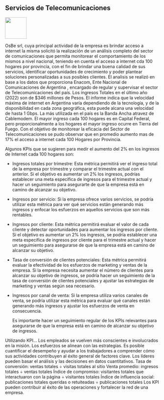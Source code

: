 ## Servicios de Telecomunicaciones

<img  src='./logo.png' height='70px'>


  OsBe srl, cuya principal actividad de la empresa es brindar acceso a internet la misma solicitó la realización de un análisis completo del sector de comunicaciones que permita monitorear el comportamiento de los mismos a nivel nacional, teniendo en cuenta el acceso a internet cda 100 hogares por provincia, con el fin de brindar una buena calidad de sus servicios, identificar oportunidades de crecimiento y poder plantear soluciones personalizadas a sus posibles clientes.
  El analisis se realizó en base a los datos que proporciona Enacom, Ente Nacional de Comunicaciones de Argentina , encargado de regular y supervisar el sector de Telecomunicaciones del país. 
		Los ingresos Totales en el último año (2022) son de  $346 millones de Pesos. El informe indica que la velocidad máxima de internet en Argentina varía dependiendo de la tecnología, y de la disponibilidad en cada zona geográfica, esta puede alcana una velocidad de hasta 1 Gbps. La más utilizada en el país es la Banda Ancha atravez de Cablemodem. El mayor ingreso cada 100 hogares es en Capital Federal, pero proporcionalmente a los hogares el mayor ingreso ocurre en Tierra del Fuego. 
  Con el objetivo de monitorear la eficacia del Sector de Telecomunicaciones  se pudo observar que en promedio aumento mas de 17% el acceso a internet cada 100 Hogares por Provincia. 
  
  Algunos KPIs que se sugieren  para medir el aumento del 2% en los ingresos de Internet cada 100 hogares son:

* Ingresos totales por trimestre: Esta métrica permitirá ver el ingreso total de la empresa por trimestre y comparar el trimestre actual con el anterior. Si el objetivo es aumentar un 2% los ingresos, podrías establecer una meta específica de ingresos para el trimestre actual y hacer un seguimiento para asegurarte de que la empresa está en camino de alcanzar su objetivo.

* Ingresos por servicio: Si la empresa ofrece varios servicios, se podría utilizar esta métrica para ver qué servicios están generando más ingresos y enfocar los esfuerzos en aquellos servicios que son más rentables.

* Ingresos por cliente: Esta métrica permitirá evaluar el valor de cada cliente y detectar oportunidades para aumentar los ingresos por cliente. Si el objetivo es aumentar un 2% los ingresos, se podría establecer una meta específica de ingresos por cliente para el trimestre actual y hacer un seguimiento para asegurarse de que la empresa está en camino de alcanzar su objetivo.

* Tasa de conversión de clientes potenciales: Esta métrica permitirá evaluar la efectividad de los esfuerzos de marketing y ventas de la empresa. Si la empresa necesita aumentar el número de clientes para alcanzar su objetivo de ingresos, se podría hacer un seguimiento de la tasa de conversión de clientes potenciales y ajustar las estrategias de marketing y ventas según sea necesario.

* Ingresos por canal de venta: Si la empresa utiliza varios canales de venta, se podría utilizar esta métrica para evaluar qué canales están generando más ingresos y ajustar los esfuerzos de venta en consecuencia.
	

	Es importante hacer un seguimiento regular de los KPIs relevantes para asegurarse de que la empresa está en camino de alcanzar su objetivo de ingresos.



 




Utilizando KPI…
Los empleados se vuelven más conscientes e involucrados en la misión.
Los esfuerzos se alinean con las estrategias.
Es posible cuantificar el desempeño y ayudar a los trabajadores a comprender cómo sus actividades contribuyen al éxito general de factores clave.
Los líderes pueden basar el análisis y las decisiones en datos cuantitativos.
Tasa de conversión: ventas totales ÷ visitas totales al sitio
Venta promedio: ingresos totales ÷ ventas totales
Índice de compromiso: visitantes totales que interactuaron con la página ÷ visitantes totales
Índice de influencia social: publicaciones totales queridas o retuiteadas ÷ publicaciones totales
 Los KPI pueden contribuir al éxito de las operaciones y fortalecer la red de una empresa.
